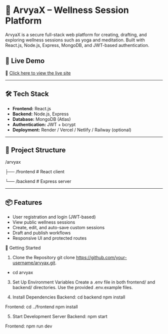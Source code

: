 # 🌿 ArvyaX – Wellness Session Platform

ArvyaX is a secure full-stack web platform for creating, drafting, and exploring wellness sessions such as yoga and meditation. Built with React.js, Node.js, Express, MongoDB, and JWT-based authentication.

## 🚀 Live Demo

🔗 [Click here to view the live site](https://arvyax-fronten.onrender.com/)  

---

## 🛠 Tech Stack

- **Frontend:** React.js  
- **Backend:** Node.js, Express  
- **Database:** MongoDB (Atlas)  
- **Authentication:** JWT + bcrypt  
- **Deployment:** Render / Vercel / Netlify / Railway (optional)

---

## 📁 Project Structure

/arvyax

├── /frontend # React client

└── /backend # Express server

---

## 📦 Features

- User registration and login (JWT-based)
- View public wellness sessions
- Create, edit, and auto-save custom sessions
- Draft and publish workflows
- Responsive UI and protected routes

🧪 Getting Started

1. Clone the Repository
git clone https://github.com/your-username/arvyax.git.
- cd arvyax


3. Set Up Environment Variables
Create a .env file in both frontend/ and backend/ directories. Use the provided .env.example files.


4. Install Dependencies
Backend:
cd backend
npm install

Frontend:
cd ../frontend
npm install


5. Start Development Server
Backend:
npm start

Frontend:
npm run dev
